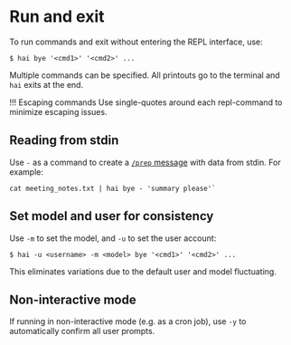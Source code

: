 # Run and exit

To run commands and exit without entering the REPL interface, use:

```
$ hai bye '<cmd1>' '<cmd2>' ...
```

Multiple commands can be specified. All printouts go to the terminal and `hai`
exits at the end.

!!! Escaping commands
    Use single-quotes around each repl-command to minimize escaping issues.

## Reading from stdin

Use `-` as a command to create a
[`/prep` message](../repl/basics.md#pin-and-prep-messages) with data from
stdin. For example:

```
cat meeting_notes.txt | hai bye - 'summary please'`
```

## Set model and user for consistency

Use `-m` to set the model, and `-u` to set the user account:

```
$ hai -u <username> -m <model> bye '<cmd1>' '<cmd2>' ...
```

This eliminates variations due to the default user and model fluctuating.

## Non-interactive mode

If running in non-interactive mode (e.g. as a cron job), use `-y` to
automatically confirm all user prompts.
